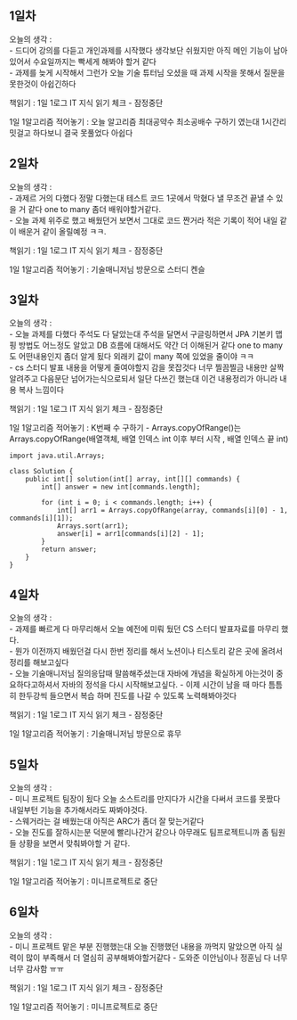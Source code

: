 ## 1일차 

오늘의 생각 :   
    - 드디어 강의를 다듣고 개인과제를 시작했다 생각보단 쉬웠지만 아직 메인 기능이 남아있어서 수요일까지는 빡세게 해봐야 할거 같다   
    - 과제를 늦게 시작해서 그런가 오늘 기술 튜터님 오셨을 때 과제 시작을 못해서 질문을 못한것이 아쉽긴하다   
        
    
책읽기 : 1일 1로그 IT 지식 읽기 체크 - 잠정중단 
    
1일 1알고리즘 적어놓기 : 오늘 알고리즘 최대공약수 최소공배수 구하기 였는대 1시간리밋걸고 하다보니 결국 못풀었다 아쉽다


## 2일차 

오늘의 생각 :   
    - 과제르 거의 다했다 정말 다했는대 테스트 코드 1곳에서 막혔다 낼 무조건 끝낼 수 있을 거 같다 one to many 좀더 배워야할거같다.  
    - 오늘 과제 위주로 했고 배웠던거 보면서 그대로 코드 짠거라 적은 기록이 적어 내일 같이 배운거 같이 올릴예정 ㅋㅋ.  
        
    
책읽기 : 1일 1로그 IT 지식 읽기 체크 - 잠정중단 
    
1일 1알고리즘 적어놓기 : 기술매니저님 방문으로 스터디 켄슬



## 3일차 

오늘의 생각 :   
    - 오늘 과제를 다했다 주석도 다 달았는대 주석을 달면서 구글링하면서 JPA 기본키 맵핑 방법도 어느정도 알았고 DB 흐름에 대해서도 약간 더 이해된거 같다 one to many 도 어떤내용인지 좀더 알게 됬다 외래키 값이 many 쪽에 있었을 줄이야 ㅋㅋ   
    - cs 스터디 발표 내용을 어떻게 줄여야할지 감을 못잡것다 너무 찔끔찔금 내용만 살짝 알려주고 다음문단 넘어가는식으로되서 일단 다쓰긴 했는대 이건 내용정리가 아니라 내용 복사 느낌이다    
    
        
    
책읽기 : 1일 1로그 IT 지식 읽기 체크 - 잠정중단 
    
1일 1알고리즘 적어놓기 : K번째 수 구하기 - Arrays.copyOfRange()는 Arrays.copyOfRange(배열객체, 배열 인덱스 int 이후 부터 시작 , 배열 인덱스 끝 int)

    import java.util.Arrays;

    class Solution {
        public int[] solution(int[] array, int[][] commands) {              
            int[] answer = new int[commands.length];

            for (int i = 0; i < commands.length; i++) {            
                int[] arr1 = Arrays.copyOfRange(array, commands[i][0] - 1, commands[i][1]);
                Arrays.sort(arr1);           
                answer[i] = arr1[commands[i][2] - 1];
            }      
            return answer;
        }
    }
    
## 4일차 

오늘의 생각 :   
    - 과제를 빠르게 다 마무리해서 오늘 예전에 미뤄 뒀던 CS 스터디 발표자료를 마무리 했다.    
    - 뭔가 이전까지 배웠던걸 다시 한번 정리를 해서 노션이나 티스토리 같은 곳에 올려서 정리를 해보고싶다    
    - 오늘 기술매니저님 질의응답때 말씀해주셨는대 자바에 개념을 확실하게 아는것이 중요하다고하셔서 자바의 정석을 다시 시작해보고싶다. 
    - 이제 시간이 남을 때 마다 틈틈히 한두강씩 들으면서 복습 하며 진도를 나갈 수 있도록 노력해봐야것다    
        
    
책읽기 : 1일 1로그 IT 지식 읽기 체크 - 잠정중단 
    
1일 1알고리즘 적어놓기 : 기술매니저님 방문으로 휴무

## 5일차 

오늘의 생각 :   
    - 미니 프로젝트 팀장이 됬다 오늘 소스트리를 만지다가 시간을 다써서 코드를 못짰다 내일부턴 기능을 추가해서라도 짜봐야것다.   
    - 스웨거라는 걸 배웠는대 아직은 ARC가 좀더 잘 맞는거같다     
    - 오늘 진도를 잘하시는분 덕분에 빨리나간거 같으나 아무래도 팀프로젝트니까 좀 팀원들 상황을 보면서 맞춰봐야할 거 같다.  
        
    
책읽기 : 1일 1로그 IT 지식 읽기 체크 - 잠정중단 
    
1일 1알고리즘 적어놓기 : 미니프로젝트로 중단

## 6일차 

오늘의 생각 :   
    - 미니 프로젝트 맡은 부분 진행했는대 오늘 진행했던 내용을 까먹지 말았으면 아직 실력이 많이 부족해서 더 열심히 공부해봐야할거같다
    - 도와준 이안님이나 정훈님 다 너무 너무 감사함 ㅠㅠ   
        
    
책읽기 : 1일 1로그 IT 지식 읽기 체크 - 잠정중단 
    
1일 1알고리즘 적어놓기 : 미니프로젝트로 중단
